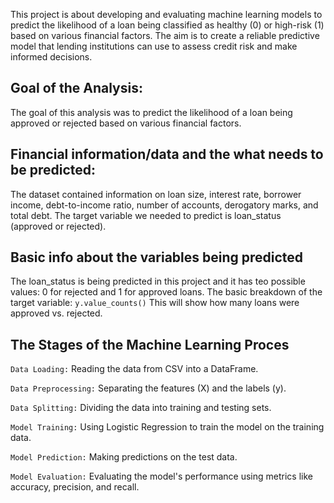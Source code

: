 This project is about developing and evaluating machine learning models to predict the likelihood of a loan being classified as healthy (0) or high-risk (1) based on various financial factors. The aim is to create a reliable predictive model that lending institutions can use to assess credit risk and make informed decisions.

## Goal of the Analysis:
The goal of this analysis was to predict the likelihood of a loan being approved or rejected based on various financial factors.

## Financial information/data and the what needs to be predicted:

The dataset contained information on loan size, interest rate, borrower income, debt-to-income ratio, number of accounts, derogatory marks, and total debt. The target variable we needed to predict is loan_status (approved or rejected).

## Basic info about the variables being predicted

The loan_status is being predicted in this project and it has teo possible values: 0 for rejected and 1 for approved loans. The basic breakdown of the target variable:
`y.value_counts()` This will show how many loans were approved vs. rejected.


## The Stages of the Machine Learning Proces 

`Data Loading:` Reading the data from CSV into a DataFrame.

`Data Preprocessing:` Separating the features (X) and the labels (y).

`Data Splitting:` Dividing the data into training and testing sets.

`Model Training:` Using Logistic Regression to train the model on the training data.

`Model Prediction:` Making predictions on the test data.

`Model Evaluation:` Evaluating the model's performance using metrics like accuracy, precision, and recall.
